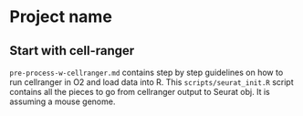 # Project name

## Start with cell-ranger

`pre-process-w-cellranger.md` contains step by step guidelines on how to run cellranger in O2 and load data into R. This `scripts/seurat_init.R` script contains all the pieces to go from cellranger output to Seurat obj. It is assuming a mouse genome.
